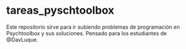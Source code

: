 # tareas_pyschtoolbox
Este repositorio sirve para ir subiendo problemas de programación en Psychtoolbox y sus soluciones. Pensado para los estudiantes de @DavLuque.
